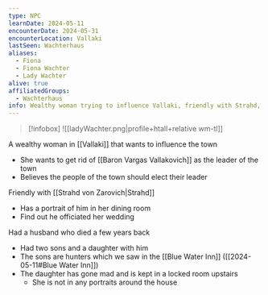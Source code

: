 ```yaml
---
type: NPC
learnDate: 2024-05-11
encounterDate: 2024-05-31
encounterLocation: Vallaki
lastSeen: Wachterhaus
aliases: 
  - Fiona
  - Fiona Wachter
  - Lady Wachter
alive: true
affiliatedGroups: 
  - Wachterhaus
info: Wealthy woman trying to influence Vallaki, friendly with Strahd, The Traitor from the reading
---
```

>[!infobox]
>![[ladyWachter.png\|profile+htall+relative wm-tl]]

A wealthy woman in [[Vallaki]] that wants to influence the town
- She wants to get rid of [[Baron Vargas Vallakovich]] as the leader of the town
- Believes the people of the town should elect their leader 

Friendly with [[Strahd von Zarovich|Strahd]] 
- Has a portrait of him in her dining room
- Find out he officiated her wedding

Had a husband who died a few years back 
- Had two sons and a daughter with him
- The sons are hunters which we saw in the [[Blue Water Inn]] ([[2024-05-11#Blue Water Inn]])
- The daughter has gone mad and is kept in a locked room upstairs
	- She is not in any portraits around the house


